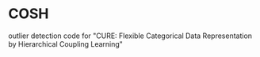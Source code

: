 # COSH
outlier detection code for "CURE: Flexible Categorical Data Representation by Hierarchical Coupling Learning"
